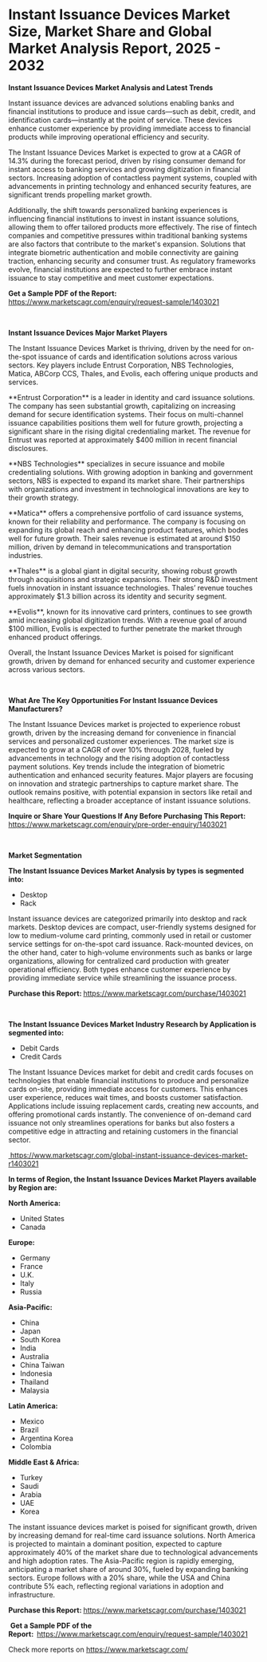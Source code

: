 <p><h1>Instant Issuance Devices Market Size, Market Share and Global Market Analysis Report, 2025 - 2032</h1></p><p><strong>Instant Issuance Devices Market Analysis and Latest Trends</strong></p>
<p><p>Instant issuance devices are advanced solutions enabling banks and financial institutions to produce and issue cards—such as debit, credit, and identification cards—instantly at the point of service. These devices enhance customer experience by providing immediate access to financial products while improving operational efficiency and security.</p><p>The Instant Issuance Devices Market is expected to grow at a CAGR of 14.3% during the forecast period, driven by rising consumer demand for instant access to banking services and growing digitization in financial sectors. Increasing adoption of contactless payment systems, coupled with advancements in printing technology and enhanced security features, are significant trends propelling market growth. </p><p>Additionally, the shift towards personalized banking experiences is influencing financial institutions to invest in instant issuance solutions, allowing them to offer tailored products more effectively. The rise of fintech companies and competitive pressures within traditional banking systems are also factors that contribute to the market's expansion. Solutions that integrate biometric authentication and mobile connectivity are gaining traction, enhancing security and consumer trust. As regulatory frameworks evolve, financial institutions are expected to further embrace instant issuance to stay competitive and meet customer expectations.</p></p>
<p><strong>Get a Sample PDF of the Report:&nbsp;</strong> <a href="https://www.marketscagr.com/enquiry/request-sample/1403021?utm_campaign=2998&utm_medium=2&utm_source=Github&utm_content=ia&utm_term=28032025&utm_id=instant-issuance-devices">https://www.marketscagr.com/enquiry/request-sample/1403021</a></p>
<p>&nbsp;</p>
<p><strong>Instant Issuance Devices Major Market Players</strong></p>
<p><p>The Instant Issuance Devices Market is thriving, driven by the need for on-the-spot issuance of cards and identification solutions across various sectors. Key players include Entrust Corporation, NBS Technologies, Matica, ABCorp CCS, Thales, and Evolis, each offering unique products and services.</p><p>**Entrust Corporation** is a leader in identity and card issuance solutions. The company has seen substantial growth, capitalizing on increasing demand for secure identification systems. Their focus on multi-channel issuance capabilities positions them well for future growth, projecting a significant share in the rising digital credentialing market. The revenue for Entrust was reported at approximately $400 million in recent financial disclosures.</p><p>**NBS Technologies** specializes in secure issuance and mobile credentialing solutions. With growing adoption in banking and government sectors, NBS is expected to expand its market share. Their partnerships with organizations and investment in technological innovations are key to their growth strategy.</p><p>**Matica** offers a comprehensive portfolio of card issuance systems, known for their reliability and performance. The company is focusing on expanding its global reach and enhancing product features, which bodes well for future growth. Their sales revenue is estimated at around $150 million, driven by demand in telecommunications and transportation industries.</p><p>**Thales** is a global giant in digital security, showing robust growth through acquisitions and strategic expansions. Their strong R&D investment fuels innovation in instant issuance technologies. Thales’ revenue touches approximately $1.3 billion across its identity and security segment.</p><p>**Evolis**, known for its innovative card printers, continues to see growth amid increasing global digitization trends. With a revenue goal of around $100 million, Evolis is expected to further penetrate the market through enhanced product offerings.</p><p>Overall, the Instant Issuance Devices Market is poised for significant growth, driven by demand for enhanced security and customer experience across various sectors.</p></p>
<p>&nbsp;</p>
<p><strong>What Are The Key Opportunities For Instant Issuance Devices Manufacturers?</strong></p>
<p><p>The Instant Issuance Devices market is projected to experience robust growth, driven by the increasing demand for convenience in financial services and personalized customer experiences. The market size is expected to grow at a CAGR of over 10% through 2028, fueled by advancements in technology and the rising adoption of contactless payment solutions. Key trends include the integration of biometric authentication and enhanced security features. Major players are focusing on innovation and strategic partnerships to capture market share. The outlook remains positive, with potential expansion in sectors like retail and healthcare, reflecting a broader acceptance of instant issuance solutions.</p></p>
<p><strong>Inquire or Share Your Questions If Any Before Purchasing This Report:</strong> <a href="https://www.marketscagr.com/enquiry/pre-order-enquiry/1403021?utm_campaign=2998&utm_medium=2&utm_source=Github&utm_content=ia&utm_term=28032025&utm_id=instant-issuance-devices">https://www.marketscagr.com/enquiry/pre-order-enquiry/1403021</a></p>
<p>&nbsp;</p>
<p><strong>Market Segmentation</strong></p>
<p><strong>The Instant Issuance Devices Market Analysis by types is segmented into:</strong></p>
<p><ul><li>Desktop</li><li>Rack</li></ul></p>
<p><p>Instant issuance devices are categorized primarily into desktop and rack markets. Desktop devices are compact, user-friendly systems designed for low to medium-volume card printing, commonly used in retail or customer service settings for on-the-spot card issuance. Rack-mounted devices, on the other hand, cater to high-volume environments such as banks or large organizations, allowing for centralized card production with greater operational efficiency. Both types enhance customer experience by providing immediate service while streamlining the issuance process.</p></p>
<p><strong>Purchase this Report:&nbsp;</strong><a href="https://www.marketscagr.com/purchase/1403021?utm_campaign=2998&utm_medium=2&utm_source=Github&utm_content=ia&utm_term=28032025&utm_id=instant-issuance-devices">https://www.marketscagr.com/purchase/1403021</a></p>
<p>&nbsp;</p>
<p><strong>The Instant Issuance Devices Market Industry Research by Application is segmented into:</strong></p>
<p><ul><li>Debit Cards</li><li>Credit Cards</li></ul></p>
<p><p>The Instant Issuance Devices market for debit and credit cards focuses on technologies that enable financial institutions to produce and personalize cards on-site, providing immediate access for customers. This enhances user experience, reduces wait times, and boosts customer satisfaction. Applications include issuing replacement cards, creating new accounts, and offering promotional cards instantly. The convenience of on-demand card issuance not only streamlines operations for banks but also fosters a competitive edge in attracting and retaining customers in the financial sector.</p></p>
<p><a href="https://www.marketscagr.com/global-instant-issuance-devices-market-r1403021?utm_campaign=2998&utm_medium=2&utm_source=Github&utm_content=ia&utm_term=28032025&utm_id=instant-issuance-devices">&nbsp;https://www.marketscagr.com/global-instant-issuance-devices-market-r1403021</a></p>
<p><strong>In terms of Region, the Instant Issuance Devices Market Players available by Region are:</strong></p>
<p>
    <p> <strong> North America: </strong>
        <ul>
            <li>United States</li>
            <li>Canada</li>
        </ul>
        </p> 
    <p> <strong> Europe: </strong>
        <ul>
            <li>Germany</li>
            <li>France</li>
            <li>U.K.</li>
            <li>Italy</li>
            <li>Russia</li>
        </ul>
        </p> 
    <p> <strong> Asia-Pacific: </strong>
        <ul>
            <li>China</li>
            <li>Japan</li>
            <li>South Korea</li>
            <li>India</li>
            <li>Australia</li>
            <li>China Taiwan</li>
            <li>Indonesia</li>
            <li>Thailand</li>
            <li>Malaysia</li>
        </ul>
        </p> 
    <p> <strong> Latin America: </strong>
        <ul>
            <li>Mexico</li>
            <li>Brazil</li>
            <li>Argentina Korea</li>
            <li>Colombia</li>
        </ul>
        </p> 
    <p> <strong> Middle East & Africa: </strong>
        <ul>
            <li>Turkey</li>
            <li>Saudi</li>
            <li>Arabia</li>
            <li>UAE</li>
            <li>Korea</li>
        </ul>
    </p>
    </p>
<p><p>The instant issuance devices market is poised for significant growth, driven by increasing demand for real-time card issuance solutions. North America is projected to maintain a dominant position, expected to capture approximately 40% of the market share due to technological advancements and high adoption rates. The Asia-Pacific region is rapidly emerging, anticipating a market share of around 30%, fueled by expanding banking sectors. Europe follows with a 20% share, while the USA and China contribute 5% each, reflecting regional variations in adoption and infrastructure.</p></p>
<p><strong>Purchase this Report: </strong><a href="https://www.marketscagr.com/purchase/1403021?utm_campaign=2998&utm_medium=2&utm_source=Github&utm_content=ia&utm_term=28032025&utm_id=instant-issuance-devices">https://www.marketscagr.com/purchase/1403021</a></p>
<p>&nbsp;<strong>Get a Sample PDF of the Report:&nbsp;&nbsp;</strong><a href="https://www.marketscagr.com/enquiry/request-sample/1403021?utm_campaign=2998&utm_medium=2&utm_source=Github&utm_content=ia&utm_term=28032025&utm_id=instant-issuance-devices">https://www.marketscagr.com/enquiry/request-sample/1403021</a></p>
<p><strong></strong></p>
<p>Check more reports on <a href="https://www.marketscagr.com/?utm_campaign=2998&utm_medium=2&utm_source=Github&utm_content=ia&utm_term=28032025&utm_id=instant-issuance-devices">https://www.marketscagr.com/</a></p>